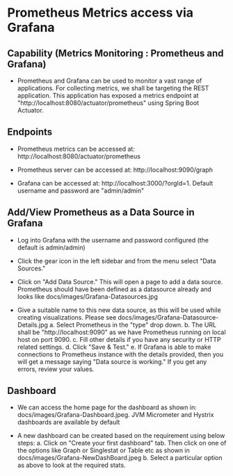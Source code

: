 #  Prometheus Metrics access via Grafana

## Capability (Metrics Monitoring : Prometheus and Grafana)
- Prometheus and Grafana can be used to monitor a vast range of applications. For collecting metrics, we shall be targeting the REST application. This application has exposed a metrics endpoint at "http://localhost:8080/actuator/prometheus" using Spring Boot Actuator.

## Endpoints

- Prometheus metrics can be accessed at: http://localhost:8080/actuator/prometheus

- Prometheus server can be accessed at: http://localhost:9090/graph

- Grafana can be accessed at: http://localhost:3000/?orgId=1. Default username and password are "admin/admin" 


## Add/View Prometheus as a Data Source in Grafana

- Log into Grafana with the username and password configured (the default is admin/admin)

- Click the gear icon in the left sidebar and from the menu select "Data Sources." 

- Click on "Add Data Source." This will open a page to add a data source. Prometheus should have been defined as a datasource already and looks like docs/images/Grafana-Datasources.jpg

- Give a suitable name to this new data source, as this will be used while creating visualizations. Please see docs/images/Grafana-Datasource-Details.jpg
	a. Select Prometheus in the "type" drop down.
	b. The URL shall be "http://localhost:9090" as we have Prometheus running on local host on port 9090.
	c. Fill other details if you have any security or HTTP related settings.
	d. Click "Save & Test."
	e. If Grafana is able to make connections to Prometheus instance with the details provided, then you will get a message saying "Data source is working." If you get any errors, review your values.
	
## Dashboard

- We can access the home page for the dashboard as shown in: docs/images/Grafana-Dashboard.jpeg. JVM Micrometer and Hystrix dashboards are available by default

- A new dashboard can be created based on the requirement using below steps:
	a. Click on "Create your first dashboard" tab. Then click on one of the options like Graph or Singlestat or Table etc as shown in 	   docs/images/Grafana-NewDashBoard.jpeg 
	b. Select a particular option as above to look at the required stats.